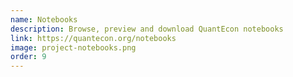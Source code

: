 ```yaml
---
name: Notebooks
description: Browse, preview and download QuantEcon notebooks
link: https://quantecon.org/notebooks
image: project-notebooks.png
order: 9
---
```

